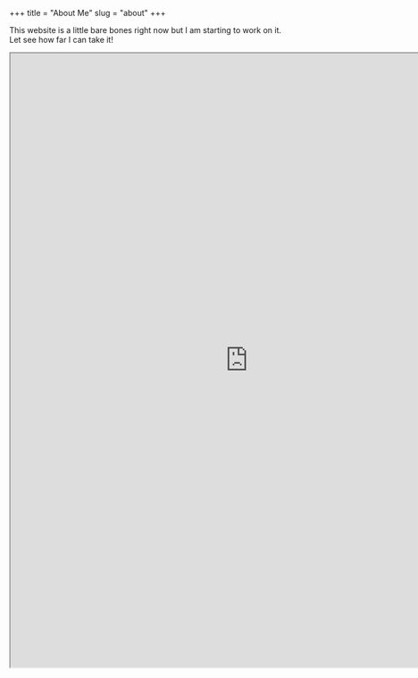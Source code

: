 +++
title = "About Me"
slug = "about"
+++

This website is a little bare bones right now but I am starting to work on it. Let see how far I can take it!


<iframe src="https://resume.creddle.io/embed/663g8tvhidf" width="850" height="1100" seamless></iframe>